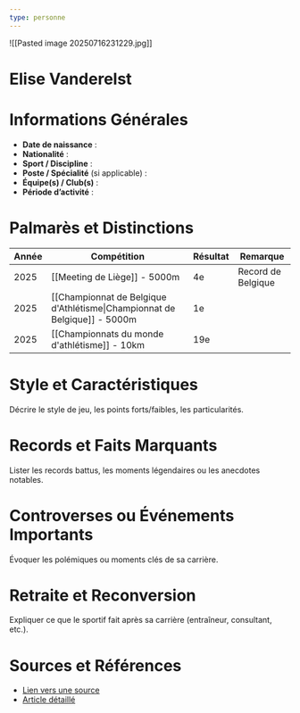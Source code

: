 ```yaml
---
type: personne
---
```

![[Pasted image 20250716231229.jpg]]
# Elise Vanderelst

# Informations Générales
- **Date de naissance** :  
- **Nationalité** :  
- **Sport / Discipline** :  
- **Poste / Spécialité** (si applicable) :  
- **Équipe(s) / Club(s)** :  
- **Période d’activité** :  

# Palmarès et Distinctions
| Année | Compétition                                                               | Résultat | Remarque           |
| ----- | ------------------------------------------------------------------------- | -------- | ------------------ |
| 2025  | [[Meeting de Liège]] - 5000m                                              | 4e       | Record de Belgique |
| 2025  | [[Championnat de Belgique d'Athlétisme\|Championnat de Belgique]] - 5000m | 1e       |                    |
| 2025  | [[Championnats du monde d'athlétisme]] - 10km                             | 19e      |                    |

# Style et Caractéristiques
Décrire le style de jeu, les points forts/faibles, les particularités.

# Records et Faits Marquants
Lister les records battus, les moments légendaires ou les anecdotes notables.

# Controverses ou Événements Importants
Évoquer les polémiques ou moments clés de sa carrière.

# Retraite et Reconversion
Expliquer ce que le sportif fait après sa carrière (entraîneur, consultant, etc.).

# Sources et Références
- [Lien vers une source](#)
- [Article détaillé](#)
